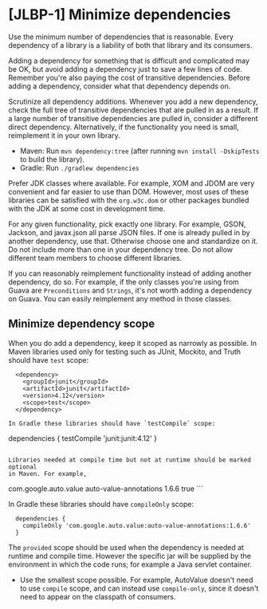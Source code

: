 # [JLBP-1] Minimize dependencies

Use the minimum number of dependencies that is reasonable.
Every dependency of a library is a liability of both
that library and its consumers.

Adding a dependency for something that is difficult and complicated may be OK,
but avoid adding a dependency just to save a few lines of code.
Remember you're also paying the cost of transitive dependencies.
Before adding a dependency, consider what that dependency depends on.

Scrutinize all dependency additions. Whenever you add a new
dependency, check the full tree of transitive dependencies that
are pulled in as a result. If a large number of transitive
dependencies are pulled in, consider a different direct dependency.
Alternatively, if the functionality you need is small, reimplement
it in your own library.

  - Maven: Run `mvn dependency:tree` (after running
    `mvn install -DskipTests` to build the library).
  - Gradle: Run `./gradlew dependencies`

Prefer JDK classes where available. For example, XOM and JDOM
are very convenient and far easier to use than DOM. However, most
uses of these libraries can be satisfied with the `org.w3c.dom`
or other packages bundled with the JDK at some cost in development
time.

For any given functionality, pick exactly one library. For example,
GSON, Jackson, and javax.json all parse JSON files. If one is already
pulled in by another dependency, use that. Otherwise choose one
and standardize on it. Do not include more than one in your dependency tree.
Do not allow different team members to choose different libraries.

If you can reasonably reimplement functionality instead of adding
another dependency, do so. For example, if the only classes you're
using from Guava are `Preconditions` and `Strings`, it's not
worth adding a dependency on Guava. You can easily reimplement
any method in those classes.  

## Minimize dependency scope

When you do add a dependency, keep it scoped as narrowly as possible. 
In Maven libraries used only for testing such as JUnit, Mockito, and Truth
should have `test` scope:

```
  <dependency>
    <groupId>junit</groupId>
    <artifactId>junit</artifactId>
    <version>4.12</version>
    <scope>test</scope>
  </dependency>

In Gradle these libraries should have `testCompile` scope:

```
  dependencies {
    testCompile 'junit:junit:4.12'
  }
```

Libraries needed at compile time but not at runtime should be marked optional 
in Maven. For example, 

```
  <dependency>
    <groupId>com.google.auto.value</groupId>
    <artifactId>auto-value-annotations</artifactId>
    <version>1.6.6</version>
    <optional>true</optional> <!-- not needed at runtime -->
  </dependency>
```
 
In Gradle these libraries should have `compileOnly` scope:

```
  dependencies {
    compileOnly 'com.google.auto.value:auto-value-annotations:1.6.6'
  }
```

The `provided` scope should be used when the dependency is needed at runtime
and compile time. However the specific jar will be supplied by the environment
in which the code runs; for example a Java servlet container.



- Use the smallest scope possible. For example, AutoValue doesn't
  need to use `compile` scope, and can instead use `compile-only`,
  since it doesn't need to appear on the classpath of consumers.
  
